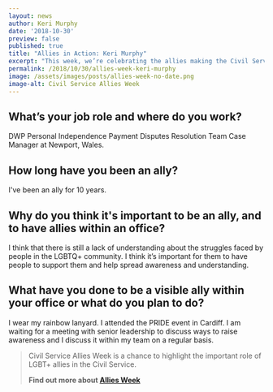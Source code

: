 ```yaml
---
layout: news
author: Keri Murphy
date: '2018-10-30'
preview: false
published: true
title: "Allies in Action: Keri Murphy"
excerpt: "This week, we’re celebrating the allies making the Civil Service a great place to work for LGBT+ people. Keri works for the Department for Work and Pensions. In this post, we asked Keri shares what she's doing to be an ally."
permalink: /2018/10/30/allies-week-keri-murphy
image: /assets/images/posts/allies-week-no-date.png
image-alt: Civil Service Allies Week
---
```


## What’s your job role and where do you work? 

DWP Personal Independence Payment Disputes Resolution Team Case Manager at Newport, Wales.

## How long have you been an ally?  

I've been an ally for 10 years.

## Why do you think it's important to be an ally, and to have allies within an office?  

I think that there is still a lack of understanding about the struggles faced by people in the LGBTQ+ community. I think it’s important for them to have people to support them and help spread awareness and understanding.

## What have you done to be a visible ally within your office or what do you plan to do? 

I wear my rainbow lanyard. I attended the PRIDE event in Cardiff. I am waiting for a meeting with senior leadership to discuss ways to raise awareness and I discuss it within my team on a regular basis.

> Civil Service Allies Week is a chance to highlight the important role of LGBT+ allies in the Civil Service. 
>
> **Find out more about [Allies Week](/allies-week)**